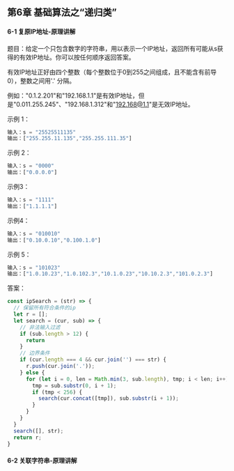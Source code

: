 ## 第6章 基础算法之“递归类”

#### 6-1 复原IP地址-原理讲解

题目：给定一个只包含数字的字符串，用以表示一个IP地址，返回所有可能从s获得的有效IP地址。你可以按任何顺序返回答案。

有效IP地址正好由四个整数（每个整数位于0到255之间组成，且不能含有前导 0），整数之间用'.' 分隔。

例如："0.1.2.201"和"192.168.1.1"是有效IP地址，但是"0.011.255.245"、"192.168.1.312"和"192.168@1.1"是无效IP地址。

示例 1：

  ```javascript
  输入：s = "25525511135"
  输出：["255.255.11.135","255.255.111.35"]
  ```

示例 2：

  ```javascript
  输入：s = "0000"
  输出：["0.0.0.0"]
  ```

示例3：

  ```javascript
  输入：s = "1111"
  输出：["1.1.1.1"]
  ```

示例4：

  ```javascript
  输入：s = "010010"
  输出：["0.10.0.10","0.100.1.0"]
  ```

示例 5：

  ```javascript
  输入：s = "101023"
  输出：["1.0.10.23","1.0.102.3","10.1.0.23","10.10.2.3","101.0.2.3"]
  ```

答案：

  ```javascript
  const ipSearch = (str) => {
    // 保留所有符合条件的ip
    let r = [];
    let search = (cur, sub) => {
      // 非法输入过滤
      if (sub.length > 12) {
        return
      }
      // 边界条件
      if (cur.length === 4 && cur.join('') === str) {
        r.push(cur.join('.'));
      } else {
        for (let i = 0, len = Math.min(3, sub.length), tmp; i < len; i++) {
          tmp = sub.substr(0, i + 1);
          if (tmp < 256) {
            search(cur.concat([tmp]), sub.substr(i + 1));
          }
        }
      }
    }
    search([], str);
    return r;
  }
  ```

#### 6-2 关联字符串-原理讲解 
<!-- 
题目：给定一个字符串s和一些长度相同的单词words。找出s中恰好可以由words中所有单词串联形成的子串的起始位置。

注意子串要与words中的单词完全匹配，中间不能有其他字符，但不需要考虑words中单词串联的顺序。


示例 1：

  ```javascript
  输入：s = "barfoothefoobarman", words = ["foo","bar"]
  输出：[0,9]
  解释：
  从索引 0 和 9 开始的子串分别是 "barfoor" 和 "foobar" 。
  输出的顺序不重要, [9,0] 也是有效答案。
  ```

示例 2：

  ```javascript
  输入：s = "wordgoodgoodgoodbestword", words = ["word","good","best","word"]
  输出：[]
  ```

示例 3：

  ```javascript
  输入：s = "barfoofoobarthefoobarman", words = ["bar","foo","the"]
  输出：[6,9,12]
  ``` -->

